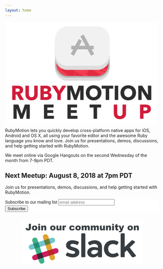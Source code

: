 ```yaml
---
layout: home
---
```

<img src="/assets/rubymotion-meetup-logo.png" style="display:block; margin:auto; width:500px">

RubyMotion lets you quickly develop cross-platform native apps for iOS, Android and OS X, all using your favorite editor and the awesome Ruby language you know and love. Join us for presentations, demos, discussions, and help getting started with RubyMotion.

We meet online via Google Hangouts on the second Wednesday of the month from 7-9pm PDT.

## Next Meetup: August 8, 2018 at 7pm PDT

Join us for presentations, demos, discussions, and help getting started with RubyMotion.

<!-- Begin MailChimp Signup Form -->
<link href="//cdn-images.mailchimp.com/embedcode/horizontal-slim-10_7.css" rel="stylesheet" type="text/css">
<style type="text/css">
  #mc_embed_signup{background:#fff; clear:left; font:14px Helvetica,Arial,sans-serif; width:100%;}
  /* Add your own MailChimp form style overrides in your site stylesheet or in this style block.
     We recommend moving this block and the preceding CSS link to the HEAD of your HTML file. */
</style>
<div id="mc_embed_signup">
<form action="https://rubymotion.us18.list-manage.com/subscribe/post?u=db25976f333ffa88973be6145&amp;id=f77eefefd8" method="post" id="mc-embedded-subscribe-form" name="mc-embedded-subscribe-form" class="validate" target="_blank" novalidate>
    <div id="mc_embed_signup_scroll">
  <label for="mce-EMAIL">Subscribe to our mailing list</label>
  <input type="email" value="" name="EMAIL" class="email" id="mce-EMAIL" placeholder="email address" required>
    <!-- real people should not fill this in and expect good things - do not remove this or risk form bot signups-->
    <div style="position: absolute; left: -5000px;" aria-hidden="true"><input type="text" name="b_db25976f333ffa88973be6145_f77eefefd8" tabindex="-1" value=""></div>
    <div class="clear"><input type="submit" value="Subscribe" name="subscribe" id="mc-embedded-subscribe" class="button"></div>
    </div>
</form>
</div>
<!--End mc_embed_signup-->

<a target="_blank" href="https://motioneers.herokuapp.com"><img src="/assets/join-our-community-on-slack.png" style="display:block; margin:2em auto; width:400px"></a>
